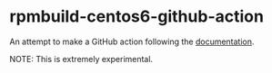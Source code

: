 # rpmbuild-centos6-github-action

An attempt to make a GitHub action following the [documentation](https://help.github.com/en/actions/creating-actions/creating-a-docker-container-action).

NOTE: This is extremely experimental.
